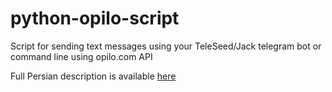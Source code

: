 # python-opilo-script
Script for sending text messages using your TeleSeed/Jack telegram bot or command line using opilo.com API


Full Persian description is available [here](https://github.com/SEEDTEAM/python-opilo-script/wiki/Document)
